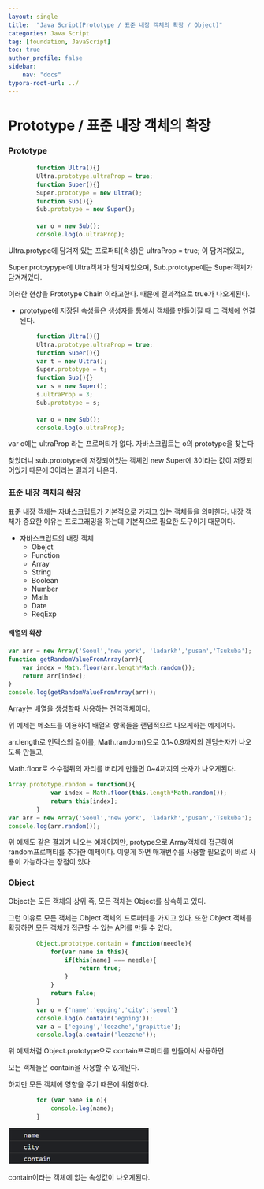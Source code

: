 ```yaml
---
layout: single
title:  "Java Script(Prototype / 표준 내장 객체의 확장 / Object)"
categories: Java Script
tag: [foundation, JavaScript]
toc: true
author_profile: false
sidebar:
    nav: "docs"
typora-root-url: ../
---
```


# Prototype / 표준 내장 객체의 확장

### Prototype

```javascript
        function Ultra(){}
        Ultra.prototype.ultraProp = true;
        function Super(){}
        Super.prototype = new Ultra();
        function Sub(){}
        Sub.prototype = new Super();

        var o = new Sub();
        console.log(o.ultraProp);
```

Ultra.protype에 담겨져 있는 프로퍼티(속성)은 ultraProp = true; 이 담겨져있고,

Super.protoypype에 Ultra객체가 담겨져있으며, Sub.prototype에는 Super객체가 담겨져있다.

이러한 현상을 Prototype Chain 이라고한다. 때문에 결과적으로 true가 나오게된다.

+ prototype에 저장된 속성들은 생성자를 통해서 객체를 만들어질 때 그 객체에 연결된다.

```javascript
        function Ultra(){}
        Ultra.prototype.ultraProp = true;
        function Super(){}
        var t = new Ultra();
        Super.prototype = t;
        function Sub(){}
        var s = new Super();
		s.ultraProp = 3;
        Sub.prototype = s;

        var o = new Sub();
        console.log(o.ultraProp);
```

var o에는 ultraProp 라는 프로퍼티가 없다. 자바스크립트는 o의 prototype을 찾는다

찾았더니 sub.prototype에 저장되어있는 객체인 new Super에 3이라는 값이 저장되어있기 때문에 3이라는 결과가 나온다.

### 표준 내장 객체의 확장

표준 내장 객체는 자바스크립트가 기본적으로 가지고 있는 객체들을 의미한다. 내장 객체가 중요한 이유는 프로그래밍을 하는데 기본적으로 필요한 도구이기 때문이다.

+ 자바스크립트의 내장 객체
  + Obejct
  + Function
  + Array
  + String
  + Boolean
  + Number
  + Math
  + Date
  + ReqExp

#### 배열의 확장

```javascript
var arr = new Array('Seoul','new york', 'ladarkh','pusan','Tsukuba');
function getRandomValueFromArray(arr){
    var index = Math.floor(arr.length*Math.random());
    return arr[index];
}
console.log(getRandomValueFromArray(arr));
```

Array는 배열을 생성할때 사용하는 전역객체이다.

위 예제는 메소드를 이용하여 배열의 항목들을 랜덤적으로 나오게하는 예제이다.

arr.length로 인덱스의 길이를, Math.random()으로 0.1~0.9까지의 랜덤숫자가 나오도록 만들고,

Math.floor로 소수점뒤의 자리를 버리게 만들면 0~4까지의 숫자가 나오게된다.

```javascript
Array.prototype.random = function(){
            var index = Math.floor(this.length*Math.random());
            return this[index];
        }
var arr = new Array('Seoul','new york', 'ladarkh','pusan','Tsukuba');
console.log(arr.random());
```

위 예제도 같은 결과가 나오는 예제이지만, protype으로 Array객체에 접근하여 random프로퍼티를 추가한 예제이다. 이렇게 하면 매개변수를 사용할 필요없이 바로 사용이 가능하다는 장점이 있다.

### Object

Object는 모든 객체의 상위 즉, 모든 객체는 Object를 상속하고 있다.

그런 이유로 모든 객체는 Object 객체의 프로퍼티를 가지고 있다. 또한 Object 객체를 확장하면 모든 객체가 접근할 수 있는 API를 만들 수 있다.

```javascript
        Object.prototype.contain = function(needle){
            for(var name in this){
                if(this[name] === needle){
                    return true;
                }
            }
            return false;
        }
        var o = {'name':'egoing','city':'seoul'}
        console.log(o.contain('egoing'));
        var a = ['egoing','leezche','grapittie'];
        console.log(a.contain('leezche'));
```

위 예제처럼 Object.prototype으로 contain프로퍼티를 만들어서 사용하면

모든 객체들은 contain을 사용할 수 있게된다.

하지만 모든 객체에 영향을 주기 때문에 위험하다.

```javascript
        for (var name in o){
            console.log(name);
        }
```

<img src="/images/2022-01-31-JavaScript11/image-20220131182913247.png" alt="image-20220131182913247" style="zoom:67%;" />

contain이라는 객체에 없는 속성값이 나오게된다.